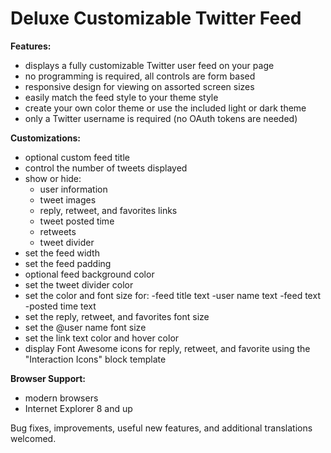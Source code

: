 # Deluxe Customizable Twitter Feed

**Features:**
- displays a fully customizable Twitter user feed on your page
- no programming is required, all controls are form based
- responsive design for viewing on assorted screen sizes
- easily match the feed style to your theme style
- create your own color theme or use the included light or dark theme
- only a Twitter username is required (no OAuth tokens are needed)

**Customizations:**
- optional custom feed title
- control the number of tweets displayed
- show or hide:
   - user information
   - tweet images
   - reply, retweet, and favorites links
   - tweet posted time
   - retweets
   - tweet divider
- set the feed width
- set the feed padding
- optional feed background color
- set the tweet divider color
- set the color and font size for:
   -feed title text
   -user name text
   -feed text
   -posted time text
- set the reply, retweet, and favorites font size
- set the @user name font size
- set the link text color and hover color
- display Font Awesome icons for reply, retweet, and favorite using the "Interaction Icons" block template

**Browser Support:**
- modern browsers
- Internet Explorer 8 and up

Bug fixes, improvements, useful new features, and additional translations welcomed.
